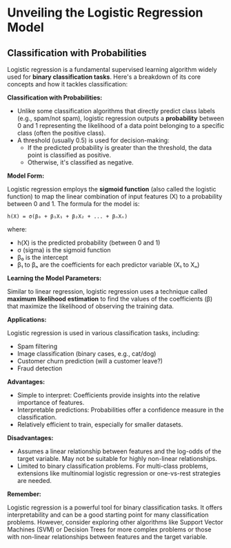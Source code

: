 # Unveiling the Logistic Regression Model

## Classification with Probabilities

Logistic regression is a fundamental supervised learning algorithm widely used for **binary classification tasks**. Here's a breakdown of its core concepts and how it tackles classification:

**Classification with Probabilities:**

- Unlike some classification algorithms that directly predict class labels (e.g., spam/not spam), logistic regression outputs a **probability** between 0 and 1 representing the likelihood of a data point belonging to a specific class (often the positive class).
- A threshold (usually 0.5) is used for decision-making:
    - If the predicted probability is greater than the threshold, the data point is classified as positive.
    - Otherwise, it's classified as negative.

**Model Form:**

Logistic regression employs the **sigmoid function** (also called the logistic function) to map the linear combination of input features (X) to a probability between 0 and 1. The formula for the model is:

```
h(X) = σ(β₀ + β₁X₁ + β₂X₂ + ... + βₙXₙ)
```

where:

- h(X) is the predicted probability (between 0 and 1)
- σ (sigma) is the sigmoid function
- β₀ is the intercept
- β₁ to βₙ are the coefficients for each predictor variable (X₁ to Xₙ)

**Learning the Model Parameters:**

Similar to linear regression, logistic regression uses a technique called **maximum likelihood estimation** to find the values of the coefficients (β) that maximize the likelihood of observing the training data.

**Applications:**

Logistic regression is used in various classification tasks, including:

- Spam filtering
- Image classification (binary cases, e.g., cat/dog)
- Customer churn prediction (will a customer leave?)
- Fraud detection

**Advantages:**

- Simple to interpret: Coefficients provide insights into the relative importance of features.
- Interpretable predictions: Probabilities offer a confidence measure in the classification.
- Relatively efficient to train, especially for smaller datasets.

**Disadvantages:**

- Assumes a linear relationship between features and the log-odds of the target variable. May not be suitable for highly non-linear relationships.
- Limited to binary classification problems. For multi-class problems, extensions like multinomial logistic regression or one-vs-rest strategies are needed.

**Remember:**

Logistic regression is a powerful tool for binary classification tasks. It offers interpretability and can be a good starting point for many classification problems. However, consider exploring other algorithms like Support Vector Machines (SVM) or Decision Trees for more complex problems or those with non-linear relationships between features and the target variable.

